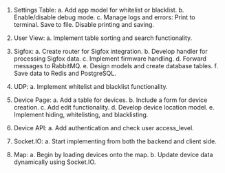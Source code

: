 1. Settings Table: 
    a. Add app model for whitelist or blacklist.
    b. Enable/disable debug mode.
    c. Manage logs and errors:
        Print to terminal.
        Save to file.
        Disable printing and saving.

2. User View: 
    a. Implement table sorting and search functionality.

3. Sigfox: 
        a. Create router for Sigfox integration.
        b. Develop handler for processing Sigfox data.
        c. Implement firmware handling.
        d. Forward messages to RabbitMQ.
        e. Design models and create database tables.
        f. Save data to Redis and PostgreSQL.

4. UDP:
    a. Implement whitelist and blacklist functionality.

5. Device Page:
    a. Add a table for devices.
    b. Include a form for device creation.
    c. Add edit functionality.
    d. Develop device location model.
    e. Implement hiding, whitelisting, and blacklisting.

6. Device API:
    a. Add authentication and check user access_level.

7. Socket.IO:
    a. Start implementing from both the backend and client side.

8. Map:
    a. Begin by loading devices onto the map.
    b. Update device data dynamically using Socket.IO.